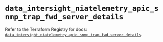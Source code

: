 # `data_intersight_niatelemetry_apic_snmp_trap_fwd_server_details`

Refer to the Terraform Registry for docs: [`data_intersight_niatelemetry_apic_snmp_trap_fwd_server_details`](https://registry.terraform.io/providers/ciscodevnet/intersight/1.0.71/docs/data-sources/niatelemetry_apic_snmp_trap_fwd_server_details).
